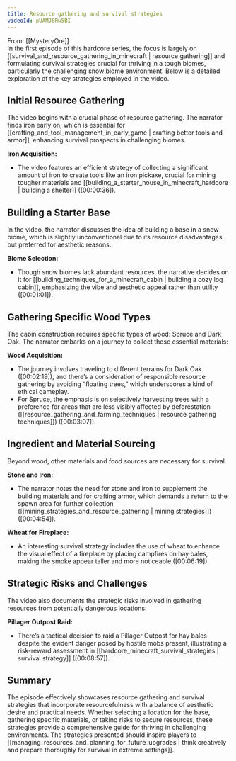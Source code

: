 ```yaml
---
title: Resource gathering and survival strategies
videoId: pUAMJ0Rw5BI
---
```


From: [[MysteryOre]] <br/> 
In the first episode of this hardcore series, the focus is largely on [[survival_and_resource_gathering_in_minecraft | resource gathering]] and formulating survival strategies crucial for thriving in a tough biomes, particularly the challenging snow biome environment. Below is a detailed exploration of the key strategies employed in the video.

## Initial Resource Gathering

The video begins with a crucial phase of resource gathering. The narrator finds iron early on, which is essential for [[crafting_and_tool_management_in_early_game | crafting better tools and armor]], enhancing survival prospects in challenging biomes.

**Iron Acquisition:**
- The video features an efficient strategy of collecting a significant amount of iron to create tools like an iron pickaxe, crucial for mining tougher materials and [[building_a_starter_house_in_minecraft_hardcore | building a shelter]] (<a class="yt-timestamp" data-t="00:00:36">[00:00:36]</a>).

## Building a Starter Base

In the video, the narrator discusses the idea of building a base in a snow biome, which is slightly unconventional due to its resource disadvantages but preferred for aesthetic reasons.

**Biome Selection:**
- Though snow biomes lack abundant resources, the narrative decides on it for [[building_techniques_for_a_minecraft_cabin | building a cozy log cabin]], emphasizing the vibe and aesthetic appeal rather than utility (<a class="yt-timestamp" data-t="00:01:01">[00:01:01]</a>).

## Gathering Specific Wood Types

The cabin construction requires specific types of wood: Spruce and Dark Oak. The narrator embarks on a journey to collect these essential materials:

**Wood Acquisition:**
- The journey involves traveling to different terrains for Dark Oak (<a class="yt-timestamp" data-t="00:02:19">[00:02:19]</a>), and there’s a consideration of responsible resource gathering by avoiding “floating trees,” which underscores a kind of ethical gameplay.
- For Spruce, the emphasis is on selectively harvesting trees with a preference for areas that are less visibly affected by deforestation ([[resource_gathering_and_farming_techniques | resource gathering techniques]]) (<a class="yt-timestamp" data-t="00:03:07">[00:03:07]</a>).

## Ingredient and Material Sourcing

Beyond wood, other materials and food sources are necessary for survival. 

**Stone and Iron:**
- The narrator notes the need for stone and iron to supplement the building materials and for crafting armor, which demands a return to the spawn area for further collection ([[mining_strategies_and_resource_gathering | mining strategies]]) (<a class="yt-timestamp" data-t="00:04:54">[00:04:54]</a>).

**Wheat for Fireplace:**
- An interesting survival strategy includes the use of wheat to enhance the visual effect of a fireplace by placing campfires on hay bales, making the smoke appear taller and more noticeable (<a class="yt-timestamp" data-t="00:06:19">[00:06:19]</a>).

## Strategic Risks and Challenges

The video also documents the strategic risks involved in gathering resources from potentially dangerous locations:

**Pillager Outpost Raid:**
- There’s a tactical decision to raid a Pillager Outpost for hay bales despite the evident danger posed by hostile mobs present, illustrating a risk-reward assessment in [[hardcore_minecraft_survival_strategies | survival strategy]] (<a class="yt-timestamp" data-t="00:08:57">[00:08:57]</a>).

## Summary

The episode effectively showcases resource gathering and survival strategies that incorporate resourcefulness with a balance of aesthetic desire and practical needs. Whether selecting a location for the base, gathering specific materials, or taking risks to secure resources, these strategies provide a comprehensive guide for thriving in challenging environments. The strategies presented should inspire players to [[managing_resources_and_planning_for_future_upgrades | think creatively and prepare thoroughly for survival in extreme settings]].